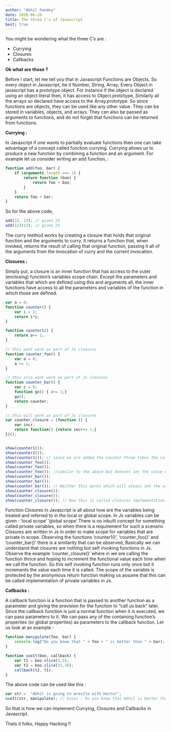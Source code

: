 ```yaml
---
author: "Akhil Pandey"
date: 2018-06-28
title: The three C's of Javascript
best: true
---
```


You might be wondering what the three C’s are : 

* Currying
* Closures
* Callbacks


**Ok what are those ?**

Before I start, let me tell you that in Javascript Functions are Objects. So every object in Javascript, be it Number, String, Array; Every Object in javascript has a prototype object. For instance if the object is declared using an object literal then, it has access to Object.prototype, Similarly all the arrays so declared have access to the Array.prototype. So since functions are objects, they can be used like any other value. They can be stored in variables, objects, and arrays. They can also be passed as arguments to functions, and do not forget that functions can be returned from functions. 

**Currying :**

In Javascript if one wants to partially evaluate functions then one can take advantage of a concept called function currying. Currying allows us to produce a new function by combining a function and an argument. For example let us consider writing an add function, : 

```javascript
function add(foo, bar) {
    if (arguments.length === 1) {
    	return function (boo) {
    		return foo + boo;
    	}
    }
    return foo + bar;
}
```

So for the above code,

```javascript
add(12, 13); // gives 25
add(12)(13); // gives 25
```
The curry method works by creating a closure that holds that original function and the arguments to curry. It returns a function that, when invoked, returns the result of calling that original function, passing it all of the arguments from the invocation of curry and the current invocation.


**Closures :**

Simply put, a closure is an inner function that has access to the outer (enclosing) function’s variables scope chain. Except the parameters and variables that which are defined using this and arguments all, the inner functions have access to all the parameters and variables of the function in which those are defined. 

```javascript
var a = 0;
function counter() {
    var i = 2;
    return i*i;
}

function counter1() {
    return a+= 1;
}

// this wont work as part of Js closures
function counter_foo() {
    var a = 0;
    a += 1;
}

// this also wont work as part of Js closures
function counter_bar() {
    var c = 0;
    function go() { c+= 1;}
    go();
    return counter;
}

// this will work as part of Js closures
var counter_closure = (function () {
    var incr;
    return function() {return incr+= 1;}
})();


show(counter1());
show(counter1());
show(counter1()); // since we are added the counter three times the value of a is set to 3.
show(counter_foo());
show(counter_foo());
show(counter_foo()); //similar to the above but doesnot set the value of a to 3, but returns undefined.
show(counter_bar());
show(counter_bar());
show(counter_bar()); // Neither this works which will always set the value to 1
show(counter_closure());
show(counter_closure());
show(counter_closure()); // Now this is called closures implementation in Js

```

Function Closures in Javascript is all about how are the variables being treated and referred to in the local or global scope. In Js variables can be given : ‘local scope’ ‘global scope’ There is no inbuilt concept for something called private variables, so when there is a requirement for such a scenario Closures are written in Js in order to make scope for variables that are private in scope. Observing the functions ‘counter1()’, ‘counter_foo()’ and ‘counter_bar()’ there is a similarity that can be observed, Basically we can understand that closures are nothing but self invoking functions in Js. Observe the example ‘counter_closure()’ where in we are calling the function thrice and hoping to increment the functional value each time when we call the function. So this self invoking function runs only once but it increments the value each time it is called. The scope of the variable is protected by the anonymous return function making us assume that this can be called implementation of private variables in Js. 

**Callbacks :**

A callback function is a function that is passed to another function as a parameter and giving the provision for the function to “call us back” later. Since the callback function is just a normal function when it is executed, we can pass parameters to it. We can pass any of the containing function’s properties (or global properties) as parameters to the callback function. Let us look at an example : 

```javascript
function manipulate(foo, bar) {
    console.log("Do you know that " + foo + " is better than " + bar);
}

function useIt(boo, callback) {
    var t1 = boo.slice(1,5);
    var t2 = boo.slice(31,36);
    callback(t2, t1);
}
```

The above code can be used like this : 
```javascript
var str =  "Akhil is going to wrestle with hector";
useIt(str, manipulate); // Gives : Do you know that Akhil is better than hector.
```

So that is how we can implement Currying, Closures and Callbacks in Javascript. 

Thats it folks, 
Happy Hacking !! 

